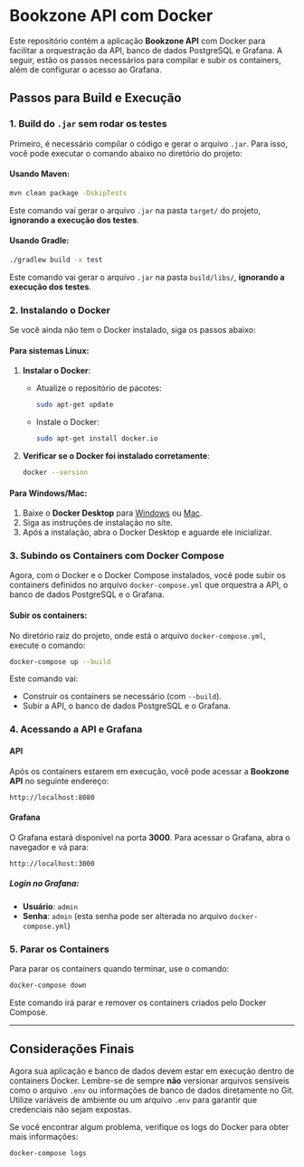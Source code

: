 
# Bookzone API com Docker

Este repositório contém a aplicação **Bookzone API** com Docker para facilitar a orquestração da API, banco de dados PostgreSQL e Grafana. A seguir, estão os passos necessários para compilar e subir os containers, além de configurar o acesso ao Grafana.

## Passos para Build e Execução

### 1. Build do `.jar` sem rodar os testes

Primeiro, é necessário compilar o código e gerar o arquivo `.jar`. Para isso, você pode executar o comando abaixo no diretório do projeto:

#### Usando Maven:

```bash
mvn clean package -DskipTests
```

Este comando vai gerar o arquivo `.jar` na pasta `target/` do projeto, **ignorando a execução dos testes**.

#### Usando Gradle:

```bash
./gradlew build -x test
```

Este comando vai gerar o arquivo `.jar` na pasta `build/libs/`, **ignorando a execução dos testes**.

### 2. Instalando o Docker

Se você ainda não tem o Docker instalado, siga os passos abaixo:

#### Para sistemas Linux:

1. **Instalar o Docker**:
   - Atualize o repositório de pacotes:

     ```bash
     sudo apt-get update
     ```

   - Instale o Docker:

     ```bash
     sudo apt-get install docker.io
     ```

2. **Verificar se o Docker foi instalado corretamente**:

   ```bash
   docker --version
   ```

#### Para Windows/Mac:

1. Baixe o **Docker Desktop** para [Windows](https://www.docker.com/products/docker-desktop) ou [Mac](https://www.docker.com/products/docker-desktop).
2. Siga as instruções de instalação no site.
3. Após a instalação, abra o Docker Desktop e aguarde ele inicializar.

### 3. Subindo os Containers com Docker Compose

Agora, com o Docker e o Docker Compose instalados, você pode subir os containers definidos no arquivo `docker-compose.yml` que orquestra a API, o banco de dados PostgreSQL e o Grafana.

#### Subir os containers:

No diretório raiz do projeto, onde está o arquivo `docker-compose.yml`, execute o comando:

```bash
docker-compose up --build
```

Este comando vai:
- Construir os containers se necessário (com `--build`).
- Subir a API, o banco de dados PostgreSQL e o Grafana.

### 4. Acessando a API e Grafana

#### API

Após os containers estarem em execução, você pode acessar a **Bookzone API** no seguinte endereço:

```
http://localhost:8080
```

#### Grafana

O Grafana estará disponível na porta **3000**. Para acessar o Grafana, abra o navegador e vá para:

```
http://localhost:3000
```

##### Login no Grafana:

- **Usuário**: `admin`
- **Senha**: `admin` (esta senha pode ser alterada no arquivo `docker-compose.yml`)

### 5. Parar os Containers

Para parar os containers quando terminar, use o comando:

```bash
docker-compose down
```

Este comando irá parar e remover os containers criados pelo Docker Compose.

---

## Considerações Finais

Agora sua aplicação e banco de dados devem estar em execução dentro de containers Docker. Lembre-se de sempre **não** versionar arquivos sensíveis como o arquivo `.env` ou informações de banco de dados diretamente no Git. Utilize variáveis de ambiente ou um arquivo `.env` para garantir que credenciais não sejam expostas.

Se você encontrar algum problema, verifique os logs do Docker para obter mais informações:

```bash
docker-compose logs
```
